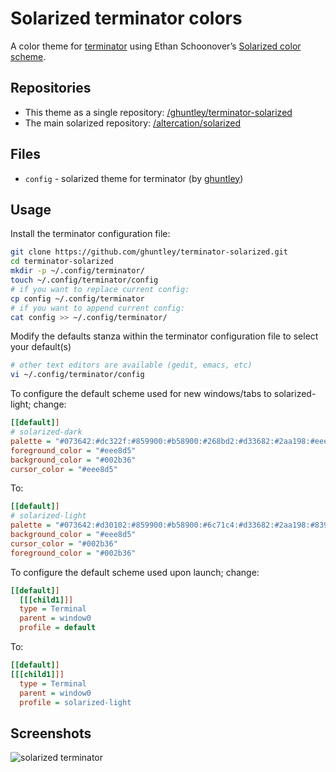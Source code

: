 # Solarized terminator colors

A color theme for [terminator](http://www.tenshu.net/terminator/) using Ethan Schoonover’s [Solarized color scheme](http://ethanschoonover.com/solarized).

## Repositories
  * This theme as a single repository: [/ghuntley/terminator-solarized](https://github.com/ghuntley/terminator-solarized)
  * The main solarized repository: [/altercation/solarized](https://github.com/altercation/solarized)

## Files
  * `config` -  solarized theme for terminator (by [ghuntley](https://github.com/ghuntley))

## Usage
Install the terminator configuration file:

```bash
git clone https://github.com/ghuntley/terminator-solarized.git
cd terminator-solarized
mkdir -p ~/.config/terminator/
touch ~/.config/terminator/config
# if you want to replace current config:
cp config ~/.config/terminator
# if you want to append current config:
cat config >> ~/.config/terminator/
```

Modify the defaults stanza within the terminator configuration file to select your default(s)

```bash
# other text editors are available (gedit, emacs, etc)
vi ~/.config/terminator/config
```

To configure the default scheme used for new windows/tabs to solarized-light; change:

```ini
[[default]]
# solarized-dark
palette = "#073642:#dc322f:#859900:#b58900:#268bd2:#d33682:#2aa198:#eee8d5:#002b36:#cb4b16:#586e75:#657b83:#839496:#6c71c4:#93a1a1:#fdf6e3"
foreground_color = "#eee8d5"
background_color = "#002b36"
cursor_color = "#eee8d5"
```

To:

```ini
[[default]]
# solarized-light
palette = "#073642:#d30102:#859900:#b58900:#6c71c4:#d33682:#2aa198:#839496:#586e75:#cb4b16:#859900:#b58900:#268bd2:#d33682:#2aa198:#93a1a1"
background_color = "#eee8d5"
cursor_color = "#002b36"
foreground_color = "#002b36"
```

To configure the default scheme used upon launch; change:

```ini
[[default]]
  [[[child1]]]
  type = Terminal
  parent = window0
  profile = default
```

To: 
```ini
[[default]]
[[[child1]]]
  type = Terminal
  parent = window0
  profile = solarized-light
```
## Screenshots

![solarized terminator](https://github.com/ghuntley/terminator-solarized/raw/master/screenshots/terminator-solarized.png)

